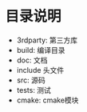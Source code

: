 # 目录说明
* 3rdparty: 第三方库
* build: 编译目录
* doc: 文档
* include 头文件
* src: 源码
* tests: 测试
* cmake: cmake模块